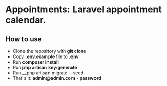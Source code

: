 # Appointments: Laravel  appointment calendar.


## How to use

- Clone the repository with __git clone__
- Copy __.env.example__ file to __.env__ 
- Run __composer install__
- Run __php artisan key:generate__
- Run __php artisan migrate --seed
- That's it: __admin@admin.com__ - __password__


